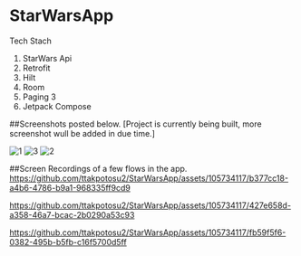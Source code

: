 # StarWarsApp

Tech Stach
1. StarWars Api
2. Retrofit
3. Hilt
4. Room
5. Paging 3
6. Jetpack Compose

##Screenshots posted below. [Project is currently being built, more screenshot wull be added in due time.]

![1](https://github.com/ttakpotosu2/StarWarsApp/assets/105734117/2daf1fca-8d3d-4bd6-abac-96738cb01580)
![3](https://github.com/ttakpotosu2/StarWarsApp/assets/105734117/0d877049-3143-4d60-a5bc-52d34ce4b9bf)
![2](https://github.com/ttakpotosu2/StarWarsApp/assets/105734117/1dd1701e-42a3-4a1f-878f-fa3aa7307bd7)

##Screen Recordings of a few flows in the app.
https://github.com/ttakpotosu2/StarWarsApp/assets/105734117/b377cc18-a4b6-4786-b9a1-968335ff9cd9

https://github.com/ttakpotosu2/StarWarsApp/assets/105734117/427e658d-a358-46a7-bcac-2b0290a53c93

https://github.com/ttakpotosu2/StarWarsApp/assets/105734117/fb59f5f6-0382-495b-b5fb-c16f5700d5ff
